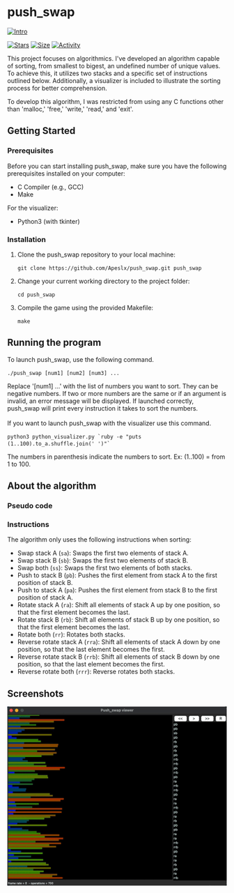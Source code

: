 # push_swap

 [![Intro](https://img.shields.io/badge/Cursus-Push_Swap-success?style=for-the-badge&logo=42)](https://github.com/Apeslx/push_swap)
 
 [![Stars](https://img.shields.io/github/stars/Apeslx/push_swap?color=ffff00&label=Stars&logo=Stars&style=?style=flat)](https://github.com/Apeslx/push_swap)
 [![Size](https://img.shields.io/github/repo-size/Apeslx/push_swap?color=blue&label=Size&logo=Size&style=?style=flat)](https://github.com/Apeslx/push_swap)
 [![Activity](https://img.shields.io/github/last-commit/Apeslx/push_swap?color=red&label=Last%20Commit&style=flat)](https://github.com/Apeslx/push_swap)
 
This project focuses on algorithmics. I've developed an algorithm capable of sorting, from smallest to bigest, an undefined number of unique values. To achieve this, it utilizes two stacks and a specific set of instructions outlined below. Additionally, a visualizer is included to illustrate the sorting process for better comprehension.

To develop this algorithm, I was restricted from using any C functions other than 'malloc,' 'free,' 'write,' 'read,' and 'exit'.

## Getting Started

### Prerequisites

Before you can start installing push_swap, make sure you have the following prerequisites installed on your computer:

- C Compiler (e.g., GCC)
- Make
  
For the visualizer:

- Python3 (with tkinter)

### Installation

1. Clone the push_swap repository to your local machine:

   ```shell
   git clone https://github.com/Apeslx/push_swap.git push_swap
2. Change your current working directory to the project folder:
   
   ```shell
   cd push_swap
3. Compile the game using the provided Makefile:

   ```shell
   make

## Running the program

To launch push_swap, use the following command.

   ```shell
   ./push_swap [num1] [num2] [num3] ...
   ```
Replace '[num1] ...' with the list of numbers you want to sort. They can be negative numbers. If two or more numbers are the same or if an argument is invalid, an error message will be displayed. If launched correctly, push_swap will print every instruction it takes to sort the numbers.<br><br>
If you want to launch push_swap with the visualizer use this command.

   ```shell
   python3 python_visualizer.py `ruby -e "puts (1..100).to_a.shuffle.join(' ')"`
   ```

The numbers in parenthesis indicate the numbers to sort. Ex: (1..100) = from 1 to 100.

## About the algorithm



### Pseudo code

### Instructions

The algorithm only uses the following instructions when sorting:

- Swap stack A (`sa`): Swaps the first two elements of stack A.
- Swap stack B (`sb`): Swaps the first two elements of stack B.
- Swap both (`ss`): Swaps the first two elements of both stacks.
- Push to stack B (`pb`): Pushes the first element from stack A to the first position of stack B.
- Push to stack A (`pa`): Pushes the first element from stack B to the first position of stack A.
- Rotate stack A (`ra`): Shift all elements of stack A up by one position, so that the first element becomes the last.
- Rotate stack B (`rb`): Shift all elements of stack B up by one position, so that the first element becomes the last.
- Rotate both (`rr`): Rotates both stacks.
- Reverse rotate stack A (`rra`): Shift all elements of stack A down by one position, so that the last element becomes the first.
- Reverse rotate stack B (`rrb`): Shift all elements of stack B down by one position, so that the last element becomes the first.
- Reverse rotate both (`rrr`): Reverse rotates both stacks.

## Screenshots

![Demo GIF](https://github.com/Apeslx/push_swap/blob/main/screenshots/ScreenRecording.gif)
